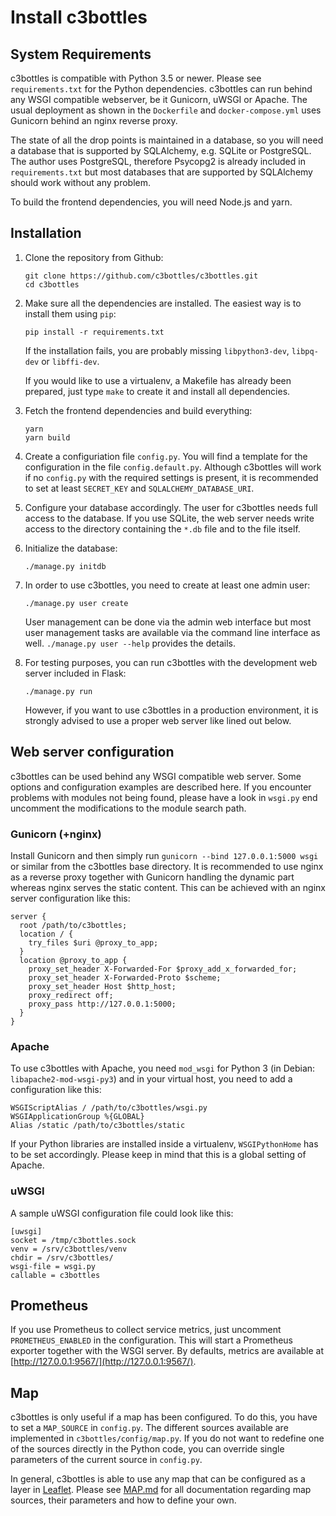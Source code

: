 # Install c3bottles

## System Requirements

c3bottles is compatible with Python 3.5 or newer. Please see `requirements.txt`
for the Python dependencies. c3bottles can run behind any WSGI compatible
webserver, be it Gunicorn, uWSGI or Apache. The usual deployment as shown in
the `Dockerfile` and `docker-compose.yml` uses Gunicorn behind an nginx reverse
proxy.

The state of all the drop points is maintained in a database, so you will need
a database that is supported by SQLAlchemy, e.g. SQLite or PostgreSQL. The
author uses PostgreSQL, therefore Psycopg2 is already included in
`requirements.txt` but most databases that are supported by SQLAlchemy should
work without any problem.

To build the frontend dependencies, you will need Node.js and yarn.

## Installation

1.  Clone the repository from Github:

        git clone https://github.com/c3bottles/c3bottles.git
        cd c3bottles

2.  Make sure all the dependencies are installed. The easiest way is to
    install them using `pip`:

        pip install -r requirements.txt

    If the installation fails, you are probably missing `libpython3-dev`,
    `libpq-dev` or `libffi-dev`.

    If you would like to use a virtualenv, a Makefile has already been
    prepared, just type `make` to create it and install all dependencies.

3.  Fetch the frontend dependencies and build everything:

        yarn
        yarn build

4.  Create a configuriation file `config.py`. You will find a template for
    the configuration in the file `config.default.py`. Although c3bottles will
    work if no `config.py` with the required settings is present, it is
    recommended to set at least `SECRET_KEY` and `SQLALCHEMY_DATABASE_URI`.

5.  Configure your database accordingly. The user for c3bottles needs full
    access to the database. If you use SQLite, the web server needs write
    access to the directory containing the `*.db` file and to the file itself.

6.  Initialize the database:

        ./manage.py initdb

7.  In order to use c3bottles, you need to create at least one admin user:

        ./manage.py user create

    User management can be done via the admin web interface but most user
    management tasks are available via the command line interface as well.
    `./manage.py user --help` provides the details.

8.  For testing purposes, you can run c3bottles with the development web
    server included in Flask:

        ./manage.py run

    However, if you want to use c3bottles in a production environment, it is
    strongly advised to use a proper web server like lined out below.

## Web server configuration

c3bottles can be used behind any WSGI compatible web server. Some options and
configuration examples are described here. If you encounter problems with
modules not being found, please have a look in `wsgi.py` end uncomment the
modifications to the module search path.

### Gunicorn (+nginx)

Install Gunicorn and then simply run `gunicorn --bind 127.0.0.1:5000 wsgi` or
similar from the c3bottles base directory. It is recommended to use nginx
as a reverse proxy together with Gunicorn handling the dynamic part whereas
nginx serves the static content. This can be achieved with an nginx server
configuration like this:

    server {
      root /path/to/c3bottles;
      location / {
        try_files $uri @proxy_to_app;
      }
      location @proxy_to_app {
        proxy_set_header X-Forwarded-For $proxy_add_x_forwarded_for;
        proxy_set_header X-Forwarded-Proto $scheme;
        proxy_set_header Host $http_host;
        proxy_redirect off;
        proxy_pass http://127.0.0.1:5000;
      }
    }

### Apache

To use c3bottles with Apache, you need `mod_wsgi` for Python 3 (in Debian:
`libapache2-mod-wsgi-py3`) and in your virtual host, you need to add a
configuration like this:

    WSGIScriptAlias / /path/to/c3bottles/wsgi.py
    WSGIApplicationGroup %{GLOBAL}
    Alias /static /path/to/c3bottles/static

If your Python libraries are installed inside a virtualenv, `WSGIPythonHome`
has to be set accordingly. Please keep in mind that this is a global setting
of Apache.

### uWSGI

A sample uWSGI configuration file could look like this:

    [uwsgi]
    socket = /tmp/c3bottles.sock
    venv = /srv/c3bottles/venv
    chdir = /srv/c3bottles/
    wsgi-file = wsgi.py
    callable = c3bottles

## Prometheus

If you use Prometheus to collect service metrics, just uncomment
`PROMETHEUS_ENABLED` in the configuration. This will start a Prometheus
exporter together with the WSGI server. By defaults, metrics are available
at [http://127.0.0.1:9567/](http://127.0.0.1:9567/).

## Map

c3bottles is only useful if a map has been configured. To do this, you have to
set a `MAP_SOURCE` in `config.py`. The different sources available are
implemented in `c3bottles/config/map.py`. If you do not want to redefine one of
the sources directly in the Python code, you can override single parameters of
the current source in `config.py`.

In general, c3bottles is able to use any map that can be configured as a layer
in [Leaflet](https://leafletjs.com/). Please see [MAP.md](MAP.md) for all
documentation regarding map sources, their parameters and how to define your
own.
